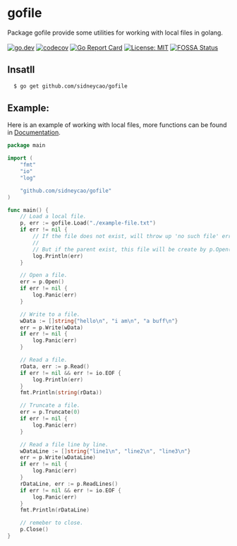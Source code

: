 # gofile
Package gofile provide some utilities for working with local files in golang.  
<br>
[![go.dev](https://img.shields.io/badge/go.dev-reference-007d9c?logo=go&logoColor=white&style=flat-square)](https://pkg.go.dev/github.com/sidneycao/gofile?tab=doc)
[![codecov](https://codecov.io/gh/sidneycao/gofile/graph/badge.svg?token=YJVHRZAL1X)](https://codecov.io/gh/sidneycao/gofile)
[![Go Report Card](https://goreportcard.com/badge/github.com/sidneycao/gofile)](https://goreportcard.com/report/github.com/sidneycao/gofile)
[![License: MIT](https://img.shields.io/badge/License-MIT-yellow.svg)](https://opensource.org/licenses/MIT)
[![FOSSA Status](https://app.fossa.com/api/projects/git%2Bgithub.com%2Fsidneycao%2Fgofile.svg?type=small)](https://app.fossa.com/projects/git%2Bgithub.com%2Fsidneycao%2Fgofile?ref=badge_small)  

## Insatll  
```sh
  $ go get github.com/sidneycao/gofile
``` 
  
## Example:  
Here is an example of working with local files, more functions can be found in [Documentation](https://pkg.go.dev/github.com/sidneycao/gofile#section-documentation).  
```go
package main

import (
	"fmt"
	"io"
	"log"

	"github.com/sidneycao/gofile"
)

func main() {
	// Load a local file.
	p, err := gofile.Load("./example-file.txt")
	if err != nil {
		// If the file does not exist, will throw up 'no such file' error.
		//
		// But if the parent exist, this file will be create by p.Open().
		log.Println(err)
	}

	// Open a file.
	err = p.Open()
	if err != nil {
		log.Panic(err)
	}

	// Write to a file.
	wData := []string{"hello\n", "i am\n", "a buff\n"}
	err = p.Write(wData)
	if err != nil {
		log.Panic(err)
	}

	// Read a file.
	rData, err := p.Read()
	if err != nil && err != io.EOF {
		log.Println(err)
	}
	fmt.Println(string(rData))

	// Truncate a file.
	err = p.Truncate(0)
	if err != nil {
		log.Panic(err)
	}

	// Read a file line by line.
	wDataLine := []string{"line1\n", "line2\n", "line3\n"}
	err = p.Write(wDataLine)
	if err != nil {
		log.Panic(err)
	}
	rDataLine, err := p.ReadLines()
	if err != nil && err != io.EOF {
		log.Panic(err)
	}
	fmt.Println(rDataLine)

	// remeber to close.
	p.Close()
}
```  

